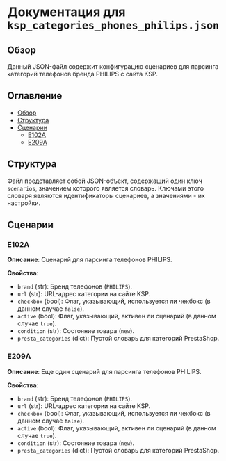 # Документация для `ksp_categories_phones_philips.json`

## Обзор

Данный JSON-файл содержит конфигурацию сценариев для парсинга категорий телефонов бренда PHILIPS с сайта KSP.

## Оглавление

- [Обзор](#обзор)
- [Структура](#структура)
- [Сценарии](#сценарии)
  - [E102A](#e102a)
  - [E209A](#e209a)

## Структура

Файл представляет собой JSON-объект, содержащий один ключ `scenarios`, значением которого является словарь. Ключами этого словаря являются идентификаторы сценариев, а значениями - их настройки.

## Сценарии

### E102A

**Описание**: Сценарий для парсинга телефонов PHILIPS.

**Свойства**:
- `brand` (str): Бренд телефонов (`PHILIPS`).
- `url` (str): URL-адрес категории на сайте KSP.
- `checkbox` (bool): Флаг, указывающий, используется ли чекбокс (в данном случае `false`).
- `active` (bool): Флаг, указывающий, активен ли сценарий (в данном случае `true`).
- `condition` (str): Состояние товара (`new`).
- `presta_categories` (dict): Пустой словарь для категорий PrestaShop.

### E209A

**Описание**: Еще один сценарий для парсинга телефонов PHILIPS.

**Свойства**:
- `brand` (str): Бренд телефонов (`PHILIPS`).
- `url` (str): URL-адрес категории на сайте KSP.
- `checkbox` (bool): Флаг, указывающий, используется ли чекбокс (в данном случае `false`).
- `active` (bool): Флаг, указывающий, активен ли сценарий (в данном случае `true`).
- `condition` (str): Состояние товара (`new`).
- `presta_categories` (dict): Пустой словарь для категорий PrestaShop.